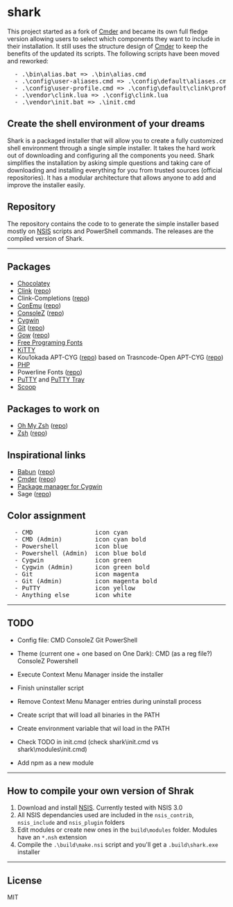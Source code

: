 # shark
This project started as a fork of [Cmder](http://cmder.net) and became its own full fledge version allowing users to select which components they want to include in their installation.
It still uses the structure design of [Cmder](http://cmder.net) to keep the benefits of the updated its scripts.
The following scripts have been moved and reworked:

<pre>
  - .\bin\alias.bat => .\bin\alias.cmd
  - .\config\user-aliases.cmd => .\config\default\aliases.cmd
  - .\config\user-profile.cmd => .\config\default\clink\profile.cmd
  - .\vendor\clink.lua => .\config\clink.lua
  - .\vendor\init.bat => .\init.cmd
</pre>

## Create the shell environment of your dreams
Shark is a packaged installer that will allow you to create a fully customized shell environment through a single simple installer.
It takes the hard work out of downloading and configuring all the components you need.
Shark simplifies the installation by asking simple questions and taking care of downloading and installing everything for you from trusted sources (official repositories).
It has a modular architecture that allows anyone to add and improve the installer easily.

## Repository
The repository contains the code to to generate the simple installer based mostly on [NSIS](http://nsis.sourceforge.net) scripts and PowerShell commands.
The releases are the compiled version of Shark.

---

## Packages
  - [Chocolatey](https://chocolatey.org)
  - [Clink](http://mridgers.github.io/clink) ([repo](https://github.com/mridgers/clink))
  - Clink-Completions ([repo](https://github.com/vladimir-kotikov/clink-completions))
  - [ConEmu](https://conemu.github.io) ([repo](https://github.com/Maximus5/ConEmu))
  - [ConsoleZ](https://github.com/cbucher/console/wiki) ([repo](https://github.com/cbucher/console))
  - [Cygwin](https://www.cygwin.com)
  - [Git](https://git-scm.com) ([repo](https://github.com/git-for-windows/git))
  - [Gow](https://github.com/bmatzelle/gow/wiki) ([repo](https://github.com/bmatzelle/gow))
  - [Free Programing Fonts](http://cdn.sixrevisions.com/0441-01_programming-fonts/demo/programming-fonts.html)
  - [KiTTY](http://kitty.9bis.net)
  - Kou1okada APT-CYG ([repo](https://github.com/kou1okada/apt-cyg)) based on Trasncode-Open APT-CYG ([repo](https://github.com/transcode-open/apt-cyg))
  - [PHP](http://php.net)
  - Powerline Fonts ([repo](https://github.com/powerline/fonts))
  - [PuTTY](http://www.putty.org) and [PuTTY Tray](http://puttytray.goeswhere.com)
  - [Scoop](http://scoop.sh)

  ## Packages to work on
  - [Oh My Zsh](http://ohmyz.sh) ([repo](https://github.com/robbyrussell/oh-my-zsh))
  - [Zsh](http://zsh.sourceforge.net) ([repo](https://sourceforge.net/p/zsh/code/ci/master/tree))

  ## Inspirational links
  - [Babun](http://babun.github.io) ([repo](https://github.com/babun/babun))
  - [Cmder](http://cmder.net) ([repo](https://github.com/cmderdev/cmder))
  - [Package manager for Cygwin](http://stackoverflow.com/questions/9260014/how-do-i-install-cygwin-components-from-the-command-line/23143997#23143997)
  - Sage ([repo](https://github.com/svnpenn/sage))

## Color assignment

<pre>
  - CMD                 icon cyan
  - CMD (Admin)         icon cyan bold
  - Powershell          icon blue
  - Powershell (Admin)  icon blue bold
  - Cygwin              icon green
  - Cygwin (Admin)      icon green bold
  - Git                 icon magenta
  - Git (Admin)         icon magenta bold
  - PuTTY               icon yellow
  - Anything else       icon white
</pre>

---

## TODO
  - Config file:
    CMD
    ConsoleZ
    Git
    PowerShell

  - Theme (current one + one based on One Dark):
    CMD (as a reg file?)
    ConsoleZ
    Powershell

  - Execute Context Menu Manager inside the installer

  - Finish uninstaller script
  - Remove Context Menu Manager entries during uninstall process

  - Create script that will load all binaries in the PATH
  - Create environment variable that wil load in the PATH

  - Check TODO in init.cmd (check shark\init.cmd vs shark\modules\init.cmd)
  - Add npm as a new module

---

## How to compile your own version of Shrak
  1. Download and install [NSIS](http://nsis.sourceforge.net). Currently tested with NSIS 3.0
  2. All NSIS dependancies used are included in the `nsis_contrib`, `nsis_include` and `nsis_plugin` folders
  3. Edit modules or create new ones in the `build\modules` folder. Modules have an `*.nsh` extension
  4. Compile the `.\build\make.nsi` script and you'll get a `.build\shark.exe` installer

---

## License
MIT

[//]: < @author      Kenrick JORUS >
[//]: < @copyright   2017 Kenrick JORUS >
[//]: < @license     MIT License >
[//]: < @link        http://kenijo.github.io/shark/ >
